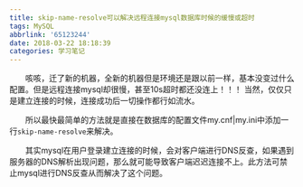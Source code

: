 ```yaml
---
title: skip-name-resolve可以解决远程连接mysql数据库时候的缓慢或超时
tags: MySQL
abbrlink: '65123244'
date: 2018-03-22 18:18:39
categories: 学习笔记
---
```


　　咳咳，迁了新的机器，全新的机器但是环境还是跟以前一样，基本没变过什么配置。但是远程连接mysql却很慢，甚至10s超时都还没连上！！！ 当然，仅仅只是建立连接的时候，连接成功后一切操作都行如流水。

　　所以最快最简单的方法就是直接在数据库的配置文件my.cnf|my.ini中添加一行`skip-name-resolve`来解决。

　　其实mysql在用户登录建立连接的时候，会对客户端进行DNS反查，如果遇到服务器的DNS解析出现问题，那么就可能导致客户端迟迟连接不上。此方法可禁止mysql进行DNS反查从而解决了这个问题。